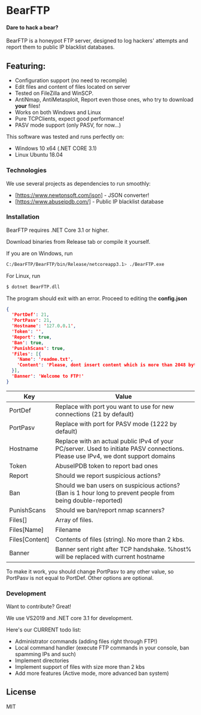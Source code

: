 # BearFTP
#### Dare to hack a bear?

BearFTP is a honeypot FTP server, designed to log hackers' attempts and report them to public IP blacklist databases.

## Featuring:

  - Configuration support (no need to recompile)
  - Edit files and content of files located on server
  - Tested on FileZilla and WinSCP.
  - AntiNmap, AntiMetasploit, Report even those ones, who try to download **your** files!
  - Works on both Windows and Linux
  - Pure TCPClients, expect good performance!
  - PASV mode support (only PASV, for now...)


This software was tested and runs perfectly on:
  - Windows 10 x64 (.NET CORE 3.1)
  - Linux Ubuntu 18.04

### Technologies

We use several projects as dependencies to run smoothly:

* [https://www.newtonsoft.com/json] - JSON converter!
* [https://www.abuseipdb.com/] - Public IP blacklist database

### Installation

BearFTP requires .NET Core 3.1 or higher.

Download binaries from Release tab or compile it yourself.

If you are on Windows, run
```sh
C:/BearFTP/BearFTP/bin/Release/netcoreapp3.1> ./BearFTP.exe
```
For Linux, run
```sh
$ dotnet BearFTP.dll
```
The program should exit with an error. Proceed to editing the **config.json**
```json
{
  'PortDef': 21,
  'PortPasv': 21,
  'Hostname': '127.0.0.1',
  'Token': '',
  'Report': true,
  'Ban': true,
  'PunishScans': true,
  'Files': [{
    'Name': 'readme.txt',
    'Content': 'Please, dont insert content which is more than 2048 bytes!'
  }],
  'Banner': 'Welcome to FTP!'
}
```
| Key | Value |
| ------ | ------ |
| PortDef | Replace with port you want to use for new connections (21 by default) |
| PortPasv | Replace with port for PASV mode (1222 by default) |
| Hostname | Replace with an actual public IPv4 of your PC/server. Used to initiate PASV connections. Please use IPv4, we dont support domains |
| Token | AbuseIPDB token to report bad ones |
| Report | Should we report suspicious actions? |
| Ban | Should we ban users on suspicious actions? (Ban is 1 hour long to prevent people from being double-reported) |
| PunishScans | Should we ban/report nmap scanners? |
| Files[] | Array of files. |
| Files[Name] | Filename |
| Files[Content] | Contents of files (string). No more than 2 kbs. |
| Banner | Banner sent right after TCP handshake. %host% will be replaced with current hostname |

To make it work, you should change PortPasv to any other value, so PortPasv is not equal to PortDef. Other options are optional.

### Development

Want to contribute? Great!

We use VS2019 and .NET core 3.1 for development.

Here's our CURRENT todo list:
- Administrator commands (adding files right through FTP!)
- Local command handler (execute FTP commands in your console, ban spamming IPs and such)
- Implement directories
- Implement support of files with size more than 2 kbs
- Add more features (Active mode, more advanced ban system)


License
----

MIT